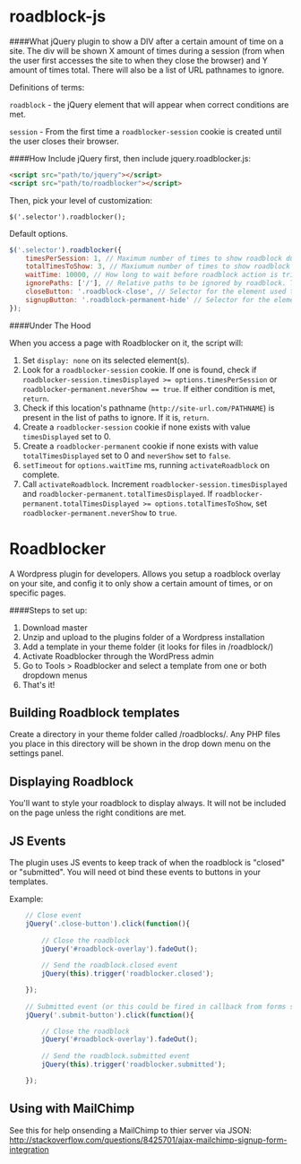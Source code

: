 roadblock-js
==========

####What
jQuery plugin to show a DIV after a certain amount of time on a site. The div will be shown X amount of times during a session (from when the user first accesses the site to when they close the browser) and Y amount of times total. There will also be a list of URL pathnames to ignore.

Definitions of terms: 

`roadblock` - the jQuery element that will appear when correct conditions are met.

`session` - From the first time a `roadblocker-session` cookie is created until the user closes their browser.

####How
Include jQuery first, then include jquery.roadblocker.js:

```html
<script src="path/to/jquery"></script>
<script src="path/to/roadblocker"></script>
```

Then, pick your level of customization:

`$('.selector').roadblocker();`

Default options.

```javascript
$('.selector').roadblocker({
    timesPerSession: 1, // Maximum number of times to show roadblock during session
    totalTimesToShow: 3, // Maxiumum number of times to show roadblock ever
    waitTime: 10000, // How long to wait before roadblock action is triggered
    ignorePaths: ['/'], // Relative paths to be ignored by roadblock. The default, '/', refers to the homepage of the site
    closeButton: '.roadblock-close', // Selector for the element used to close the roadblock. Searches the roadblock's children first, then the rest of the document.
    signupButton: '.roadblock-permanent-hide' // Selector for the element used to prevent the roadblock from ever appearing again (ie, the 'sign up' button for a mailing list)
});
```

####Under The Hood

When you access a page with Roadblocker on it, the script will:

1. Set `display: none` on its selected element(s).
2. Look for a `roadblocker-session` cookie. If one is found, check if `roadblocker-session.timesDisplayed >= options.timesPerSession` or `roadblocker-permanent.neverShow == true`. If either condition is met, `return`.
3. Check if this location's pathname (`http://site-url.com/PATHNAME`) is present in the list of paths to ignore. If it is, `return`.
4. Create a `roadblocker-session` cookie if none exists with value `timesDisplayed` set to 0.
5. Create a `roadblocker-permanent` cookie if none exists with value `totalTimesDisplayed` set to 0 and `neverShow` set to `false`.
6. `setTimeout` for `options.waitTime` ms, running `activateRoadblock` on complete.
7. Call `activateRoadblock`. Increment `roadblocker-session.timesDisplayed` and `roadblocker-permanent.totalTimesDisplayed`. If `roadblocker-permanent.totalTimesDisplayed >= options.totalTimesToShow`, set `roadblocker-permanent.neverShow` to `true`.


Roadblocker
==========

A Wordpress plugin for developers. Allows you setup a roadblock overlay on your site, and config it to only show a certain amount of times, or on specific pages.

####Steps to set up:

1. Download master
2. Unzip and upload to the plugins folder of a Wordpress installation
3. Add a template in your theme folder (it looks for files in /roadblock/)
4. Activate Roadblocker through the WordPress admin
5. Go to Tools > Roadblocker and select a template from one or both dropdown menus
6. That's it!


## Building Roadblock templates

Create a directory in your theme folder called /roadblocks/. Any PHP files you place in this directory will be shown in the drop down menu on the settings panel.

## Displaying Roadblock

You'll want to style your roadblock to display always. It will not be included on the page unless the right conditions are met.

## JS Events

The plugin uses JS events to keep track of when the roadblock is "closed" or "submitted". You will need ot bind these events to buttons in your templates. 

Example:
```javascript
	// Close event
	jQuery('.close-button').click(function(){
		
		// Close the roadblock
		jQuery('#roadblock-overlay').fadeOut();
		
		// Send the roadblock.closed event
		jQuery(this).trigger('roadblocker.closed');

	});
	
	// Submitted event (or this could be fired in callback from forms submitted with JS)
	jQuery('.submit-button').click(function(){

		// Close the roadblock	
		jQuery('#roadblock-overlay').fadeOut();
		
		// Send the roadblock.submitted event
		jQuery(this).trigger('roadblocker.submitted');

	});
```

## Using with MailChimp

See this for help onsending a MailChimp to thier server via JSON: http://stackoverflow.com/questions/8425701/ajax-mailchimp-signup-form-integration